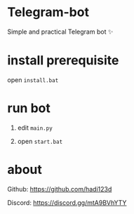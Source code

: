 # Telegram-bot
Simple and practical Telegram bot ✨

# install prerequisite

open `install.bat`


# run bot

1. edit `main.py`
  

3. open `start.bat`


# about

Github: https://github.com/hadi123d

Discord: https://discord.gg/mtA9BVhYTY
